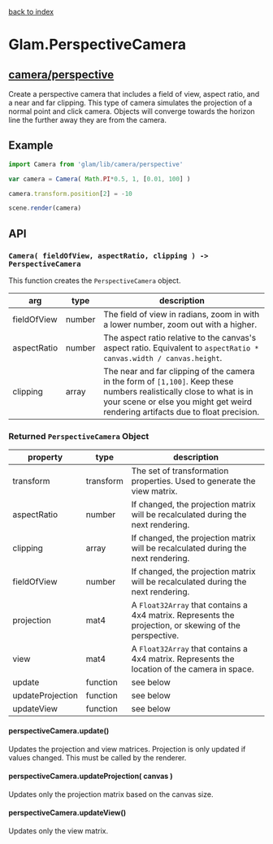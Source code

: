[back to index](./)
# Glam.PerspectiveCamera
## [camera/perspective](https://github.com/glamjs/glam/tree/master/lib/camera/perspective)
Create a perspective camera that includes a field of view, aspect ratio, and a near and far clipping. This type of camera simulates the projection of a normal point and click camera. Objects will converge towards the horizon line the further away they are from the camera.

## Example
```js
import Camera from 'glam/lib/camera/perspective'

var camera = Camera( Math.PI*0.5, 1, [0.01, 100] )

camera.transform.position[2] = -10

scene.render(camera)
```

## API

### `Camera( fieldOfView, aspectRatio, clipping ) -> PerspectiveCamera`

This function creates the `PerspectiveCamera` object.

| arg         | type   | description |
| ----------- | ------ | ----------- |
| fieldOfView | number | The field of view in radians, zoom in with a lower number, zoom out with a higher. |
| aspectRatio | number | The aspect ratio relative to the canvas's aspect ratio. Equivalent to `aspectRatio * canvas.width / canvas.height`. |
| clipping    | array  | The near and far clipping of the camera in the form of `[1,100]`. Keep these numbers realistically close to what is in your scene or else you might get weird rendering artifacts due to float precision. |


### Returned `PerspectiveCamera` Object

| property         | type       | description |
| ---------------- | ---------- | ----------- |
| transform        | transform  | The set of transformation properties. Used to generate the view matrix. |
| aspectRatio      | number     | If changed, the projection matrix will be recalculated during the next rendering. |
| clipping         | array      | If changed, the projection matrix will be recalculated during the next rendering. |
| fieldOfView      | number     | If changed, the projection matrix will be recalculated during the next rendering. |
| projection       | mat4       | A `Float32Array` that contains a 4x4 matrix. Represents the projection, or skewing of the perspective. |
| view             | mat4       | A `Float32Array` that contains a 4x4 matrix. Represents the location of the camera in space. |
| update           | function   | see below |
| updateProjection | function   | see below |
| updateView       | function   | see below |

#### perspectiveCamera.update()

Updates the projection and view matrices. Projection is only updated if values changed. This must be called by the renderer.

#### perspectiveCamera.updateProjection( canvas )

Updates only the projection matrix based on the canvas size.

#### perspectiveCamera.updateView()

Updates only the view matrix.
